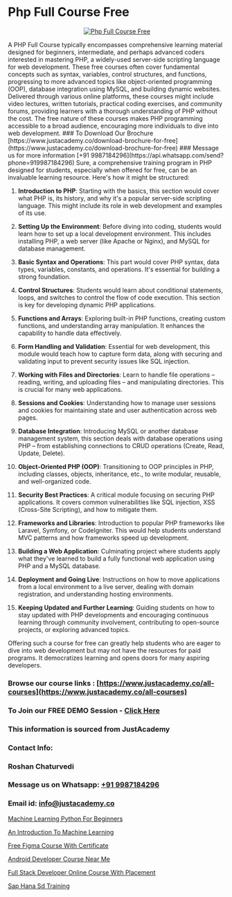# Php Full Course Free

<p align="center">
  <a href="https://justacademy.co/course-detail/php-training">
    <img src="https://justacademy.co/storage2/course_image/1676637155_course_image.webp" alt="Php Full Course Free">
  </a>
</p>
A PHP Full Course typically encompasses comprehensive learning material designed for beginners, intermediate, and perhaps advanced coders interested in mastering PHP, a widely-used server-side scripting language for web development. These free courses often cover fundamental concepts such as syntax, variables, control structures, and functions, progressing to more advanced topics like object-oriented programming (OOP), database integration using MySQL, and building dynamic websites. Delivered through various online platforms, these courses might include video lectures, written tutorials, practical coding exercises, and community forums, providing learners with a thorough understanding of PHP without the cost. The free nature of these courses makes PHP programming accessible to a broad audience, encouraging more individuals to dive into web development.
### To Download Our Brochure [https://www.justacademy.co/download-brochure-for-free](https://www.justacademy.co/download-brochure-for-free)
### Message us for more information [+91 9987184296](https://api.whatsapp.com/send?phone=919987184296)
Sure, a comprehensive training program in PHP designed for students, especially when offered for free, can be an invaluable learning resource. Here's how it might be structured:

1) **Introduction to PHP**: Starting with the basics, this section would cover what PHP is, its history, and why it's a popular server-side scripting language. This might include its role in web development and examples of its use.

2) **Setting Up the Environment**: Before diving into coding, students would learn how to set up a local development environment. This includes installing PHP, a web server (like Apache or Nginx), and MySQL for database management.

3) **Basic Syntax and Operations**: This part would cover PHP syntax, data types, variables, constants, and operations. It's essential for building a strong foundation.

4) **Control Structures**: Students would learn about conditional statements, loops, and switches to control the flow of code execution. This section is key for developing dynamic PHP applications.

5) **Functions and Arrays**: Exploring built-in PHP functions, creating custom functions, and understanding array manipulation. It enhances the capability to handle data effectively.

6) **Form Handling and Validation**: Essential for web development, this module would teach how to capture form data, along with securing and validating input to prevent security issues like SQL injection.

7) **Working with Files and Directories**: Learn to handle file operations – reading, writing, and uploading files – and manipulating directories. This is crucial for many web applications.

8) **Sessions and Cookies**: Understanding how to manage user sessions and cookies for maintaining state and user authentication across web pages.

9) **Database Integration**: Introducing MySQL or another database management system, this section deals with database operations using PHP – from establishing connections to CRUD operations (Create, Read, Update, Delete).

10) **Object-Oriented PHP (OOP)**: Transitioning to OOP principles in PHP, including classes, objects, inheritance, etc., to write modular, reusable, and well-organized code.

11) **Security Best Practices**: A critical module focusing on securing PHP applications. It covers common vulnerabilities like SQL injection, XSS (Cross-Site Scripting), and how to mitigate them.

12) **Frameworks and Libraries**: Introduction to popular PHP frameworks like Laravel, Symfony, or CodeIgniter. This would help students understand MVC patterns and how frameworks speed up development.

13) **Building a Web Application**: Culminating project where students apply what they've learned to build a fully functional web application using PHP and a MySQL database.

14) **Deployment and Going Live**: Instructions on how to move applications from a local environment to a live server, dealing with domain registration, and understanding hosting environments.

15) **Keeping Updated and Further Learning**: Guiding students on how to stay updated with PHP developments and encouraging continuous learning through community involvement, contributing to open-source projects, or exploring advanced topics.

Offering such a course for free can greatly help students who are eager to dive into web development but may not have the resources for paid programs. It democratizes learning and opens doors for many aspiring developers.

### Browse our course links : [https://www.justacademy.co/all-courses](https://www.justacademy.co/all-courses) 
### To Join our FREE DEMO Session - [Click Here](https://www.justacademy.co/register-for-course-demo)


### This information is sourced from JustAcademy
### Contact Info:
### Roshan Chaturvedi
### Message us on Whatsapp: [+91 9987184296](https://api.whatsapp.com/send?phone=919987184296)
### Email id: [info@justacademy.co](mailto:info@justacademy.co)
                
[Machine Learning Python For Beginners](https://www.linkedin.com/pulse/machine-learning-python-beginners-justacademy-bradford-ysy7e?trackingId=h59lW44zFfuW1HudFu3rag%3D%3D&lipi=urn%3Ali%3Apage%3Ad_flagship3_company_admin%3BU6qvup%2BkTG%2BWwu84oCWCCA%3D%3D)

[An Introduction To Machine Learning](https://www.linkedin.com/pulse/introduction-machine-learning-justacademy-beangaluru-3pqnc?trackingId=AE5oIBvgEkzByamPj02q%2BA%3D%3D&lipi=urn%3Ali%3Apage%3Ad_flagship3_company_admin%3Bhb2UV31rSJSFfTYND6hNBw%3D%3D)

[Free Figma Course With Certificate](https://medium.com/@ranepooja/free-figma-course-with-certificate-d71b8f83cc4d)

[Android Developer Course Near Me](https://medium.com/@ranepooja/android-developer-course-near-me-ada19ceba65b)

[Full Stack Developer Online Course With Placement](https://justacademyin.github.io/justacademy/full-stack-developer-online-course-with-placement)

[Sap Hana Sd Training](https://justacademyin.github.io/justacademy/sap-hana-sd-training)

